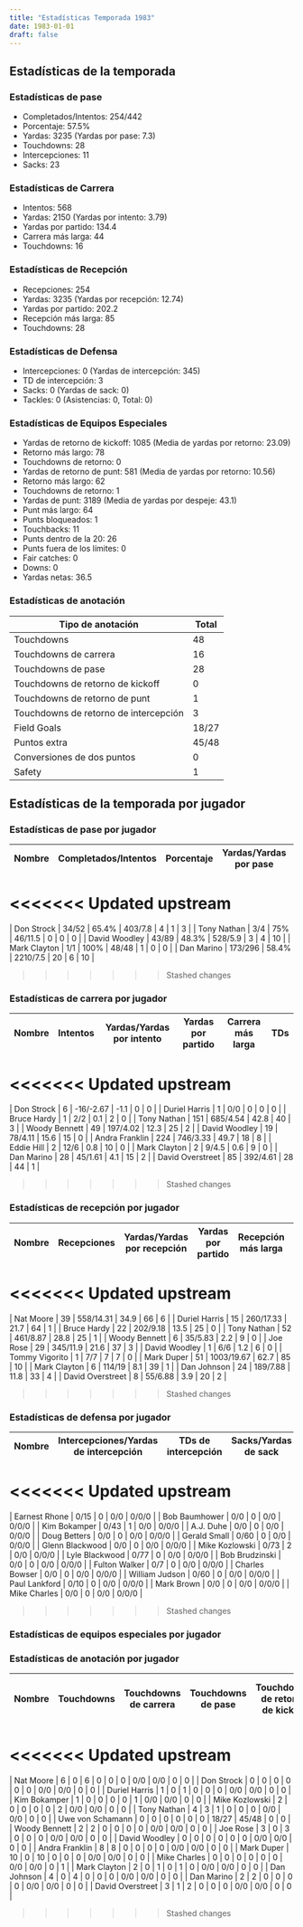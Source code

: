```yaml
---
title: "Estadísticas Temporada 1983"
date: 1983-01-01
draft: false
---
```


## Estadísticas de la temporada
### Estadísticas de pase
* Completados/Intentos: 254/442
* Porcentaje: 57.5%
* Yardas: 3235 (Yardas por pase: 7.3)
* Touchdowns: 28
* Intercepciones: 11
* Sacks: 23

### Estadísticas de Carrera
* Intentos: 568
* Yardas: 2150 (Yardas por intento: 3.79)
* Yardas por partido: 134.4
* Carrera más larga: 44
* Touchdowns: 16

### Estadísticas de Recepción
* Recepciones: 254
* Yardas: 3235 (Yardas por recepción: 12.74)
* Yardas por partido: 202.2
* Recepción más larga: 85
* Touchdowns: 28

### Estadísticas de Defensa
* Intercepciones: 0 (Yardas de intercepción: 345)
* TD de intercepción: 3
* Sacks: 0 (Yardas de sack: 0)
* Tackles: 0 (Asistencias: 0, Total: 0)

### Estadísticas de Equipos Especiales
* Yardas de retorno de kickoff: 1085 (Media de yardas por retorno: 23.09)
* Retorno más largo: 78
* Touchdowns de retorno: 0
* Yardas de retorno de punt: 581 (Media de yardas por retorno: 10.56)
* Retorno más largo: 62
* Touchdowns de retorno: 1
* Yardas de punt: 3189 (Media de yardas por despeje: 43.1)
* Punt más largo: 64
* Punts bloqueados: 1
* Touchbacks: 11
* Punts dentro de la 20: 26
* Punts fuera de los límites: 0
* Fair catches: 0
* Downs: 0
* Yardas netas: 36.5

### Estadísticas de anotación
| Tipo de anotación | Total |
|-------------------|-------|
| Touchdowns | 48 |
| Touchdowns de carrera | 16 |
| Touchdowns de pase | 28 |
| Touchdowns de retorno de kickoff | 0 |
| Touchdowns de retorno de punt | 1 |
| Touchdowns de retorno de intercepción | 3 |
| Field Goals | 18/27 |
| Puntos extra | 45/48 |
| Conversiones de dos puntos | 0 |
| Safety | 1 |

## Estadísticas de la temporada por jugador
### Estadísticas de pase por jugador
| Nombre | Completados/Intentos | Porcentaje | Yardas/Yardas por pase | TDs | Intercepciones | Sacks |
|--------|----------------------|------------|------------------------|-----|----------------|-------|
<<<<<<< Updated upstream
=======
| Don Strock | 34/52 | 65.4% | 403/7.8 | 4 | 1 | 3 |
| Tony Nathan | 3/4 | 75% | 46/11.5 | 0 | 0 | 0 |
| David Woodley | 43/89 | 48.3% | 528/5.9 | 3 | 4 | 10 |
| Mark Clayton | 1/1 | 100% | 48/48 | 1 | 0 | 0 |
| Dan Marino | 173/296 | 58.4% | 2210/7.5 | 20 | 6 | 10 |
>>>>>>> Stashed changes


### Estadísticas de carrera por jugador
| Nombre | Intentos | Yardas/Yardas por intento | Yardas por partido | Carrera más larga | TDs |
|--------|----------|--------------------------|--------------------|-------------------|-----|
<<<<<<< Updated upstream
=======
| Don Strock | 6 | -16/-2.67 | -1.1 | 0 | 0 |
| Duriel Harris | 1 | 0/0 | 0 | 0 | 0 |
| Bruce Hardy | 1 | 2/2 | 0.1 | 2 | 0 |
| Tony Nathan | 151 | 685/4.54 | 42.8 | 40 | 3 |
| Woody Bennett | 49 | 197/4.02 | 12.3 | 25 | 2 |
| David Woodley | 19 | 78/4.11 | 15.6 | 15 | 0 |
| Andra Franklin | 224 | 746/3.33 | 49.7 | 18 | 8 |
| Eddie Hill | 2 | 12/6 | 0.8 | 10 | 0 |
| Mark Clayton | 2 | 9/4.5 | 0.6 | 9 | 0 |
| Dan Marino | 28 | 45/1.61 | 4.1 | 15 | 2 |
| David Overstreet | 85 | 392/4.61 | 28 | 44 | 1 |
>>>>>>> Stashed changes


### Estadísticas de recepción por jugador
| Nombre | Recepciones | Yardas/Yardas por recepción | Yardas por partido | Recepción más larga | TDs |
|--------|-------------|----------------------------|--------------------|---------------------|-----|
<<<<<<< Updated upstream
=======
| Nat Moore | 39 | 558/14.31 | 34.9 | 66 | 6 |
| Duriel Harris | 15 | 260/17.33 | 21.7 | 64 | 1 |
| Bruce Hardy | 22 | 202/9.18 | 13.5 | 25 | 0 |
| Tony Nathan | 52 | 461/8.87 | 28.8 | 25 | 1 |
| Woody Bennett | 6 | 35/5.83 | 2.2 | 9 | 0 |
| Joe Rose | 29 | 345/11.9 | 21.6 | 37 | 3 |
| David Woodley | 1 | 6/6 | 1.2 | 6 | 0 |
| Tommy Vigorito | 1 | 7/7 | 7 | 7 | 0 |
| Mark Duper | 51 | 1003/19.67 | 62.7 | 85 | 10 |
| Mark Clayton | 6 | 114/19 | 8.1 | 39 | 1 |
| Dan Johnson | 24 | 189/7.88 | 11.8 | 33 | 4 |
| David Overstreet | 8 | 55/6.88 | 3.9 | 20 | 2 |
>>>>>>> Stashed changes


### Estadísticas de defensa por jugador
| Nombre | Intercepciones/Yardas de intercepción | TDs de intercepción | Sacks/Yardas de sack | Tackles/Asistencias/Total |
|--------|--------------------------------------|---------------------|-----------------------|--------------------------|
<<<<<<< Updated upstream
=======
| Earnest Rhone | 0/15 | 0 | 0/0 | 0/0/0 |
| Bob Baumhower | 0/0 | 0 | 0/0 | 0/0/0 |
| Kim Bokamper | 0/43 | 1 | 0/0 | 0/0/0 |
| A.J. Duhe | 0/0 | 0 | 0/0 | 0/0/0 |
| Doug Betters | 0/0 | 0 | 0/0 | 0/0/0 |
| Gerald Small | 0/60 | 0 | 0/0 | 0/0/0 |
| Glenn Blackwood | 0/0 | 0 | 0/0 | 0/0/0 |
| Mike Kozlowski | 0/73 | 2 | 0/0 | 0/0/0 |
| Lyle Blackwood | 0/77 | 0 | 0/0 | 0/0/0 |
| Bob Brudzinski | 0/0 | 0 | 0/0 | 0/0/0 |
| Fulton Walker | 0/7 | 0 | 0/0 | 0/0/0 |
| Charles Bowser | 0/0 | 0 | 0/0 | 0/0/0 |
| William Judson | 0/60 | 0 | 0/0 | 0/0/0 |
| Paul Lankford | 0/10 | 0 | 0/0 | 0/0/0 |
| Mark Brown | 0/0 | 0 | 0/0 | 0/0/0 |
| Mike Charles | 0/0 | 0 | 0/0 | 0/0/0 |
>>>>>>> Stashed changes


### Estadísticas de equipos especiales por jugador
<!-- Puedes agregar aquí tablas para KickoffReturn, PuntReturn, Punting, Kicking si lo necesitas -->

### Estadísticas de anotación por jugador
| Nombre | Touchdowns | Touchdowns de carrera | Touchdowns de pase | Touchdowns de retorno de kickoff | Touchdowns de retorno de punt | Touchdowns de retorno de intercepción | Field Goals | Puntos extra | Conversiones de dos puntos | Safety |
|--------|------------|----------------|---------------------|----------------------------------|-------------------------------|----------------------------------|------------|--------------|--------------------------|--------|
<<<<<<< Updated upstream
=======
| Nat Moore | 6 | 0 | 6 | 0 | 0 | 0 | 0/0 | 0/0 | 0 | 0 |
| Don Strock | 0 | 0 | 0 | 0 | 0 | 0 | 0/0 | 0/0 | 0 | 0 |
| Duriel Harris | 1 | 0 | 1 | 0 | 0 | 0 | 0/0 | 0/0 | 0 | 0 |
| Kim Bokamper | 1 | 0 | 0 | 0 | 0 | 1 | 0/0 | 0/0 | 0 | 0 |
| Mike Kozlowski | 2 | 0 | 0 | 0 | 0 | 2 | 0/0 | 0/0 | 0 | 0 |
| Tony Nathan | 4 | 3 | 1 | 0 | 0 | 0 | 0/0 | 0/0 | 0 | 0 |
| Uwe von Schamann | 0 | 0 | 0 | 0 | 0 | 0 | 18/27 | 45/48 | 0 | 0 |
| Woody Bennett | 2 | 2 | 0 | 0 | 0 | 0 | 0/0 | 0/0 | 0 | 0 |
| Joe Rose | 3 | 0 | 3 | 0 | 0 | 0 | 0/0 | 0/0 | 0 | 0 |
| David Woodley | 0 | 0 | 0 | 0 | 0 | 0 | 0/0 | 0/0 | 0 | 0 |
| Andra Franklin | 8 | 8 | 0 | 0 | 0 | 0 | 0/0 | 0/0 | 0 | 0 |
| Mark Duper | 10 | 0 | 10 | 0 | 0 | 0 | 0/0 | 0/0 | 0 | 0 |
| Mike Charles | 0 | 0 | 0 | 0 | 0 | 0 | 0/0 | 0/0 | 0 | 1 |
| Mark Clayton | 2 | 0 | 1 | 0 | 1 | 0 | 0/0 | 0/0 | 0 | 0 |
| Dan Johnson | 4 | 0 | 4 | 0 | 0 | 0 | 0/0 | 0/0 | 0 | 0 |
| Dan Marino | 2 | 2 | 0 | 0 | 0 | 0 | 0/0 | 0/0 | 0 | 0 |
| David Overstreet | 3 | 1 | 2 | 0 | 0 | 0 | 0/0 | 0/0 | 0 | 0 |
>>>>>>> Stashed changes

